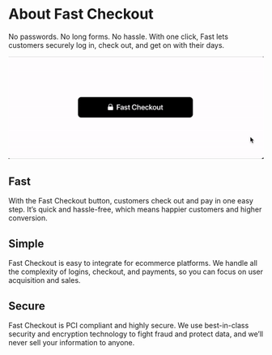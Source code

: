 # About Fast Checkout

No passwords. No long forms. No hassle. With one click, Fast lets customers securely log in, check out, and get on with their days.

[![About Fast Checkout](images/fast-checkout/about-checkout.gif)](images/fast-checkout/about-checkout.gif)

## Fast

With the Fast Checkout button, customers check out and pay in one easy step. It’s quick and hassle-free, which means happier customers and higher conversion.

## Simple

Fast Checkout is easy to integrate for ecommerce platforms. We handle all the complexity of logins, checkout, and payments, so you can focus on user acquisition and sales.

## Secure

Fast Checkout is PCI compliant and highly secure. We use best-in-class security and encryption technology to fight fraud and protect data, and we’ll never sell your information to anyone. 